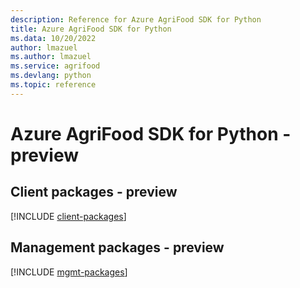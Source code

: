 ```yaml
---
description: Reference for Azure AgriFood SDK for Python
title: Azure AgriFood SDK for Python
ms.data: 10/20/2022
author: lmazuel
ms.author: lmazuel
ms.service: agrifood
ms.devlang: python
ms.topic: reference
---
```

# Azure AgriFood SDK for Python - preview

## Client packages - preview
[!INCLUDE [client-packages](agrifood-client-index.md)]
## Management packages - preview
[!INCLUDE [mgmt-packages](agrifood-mgmt-index.md)]